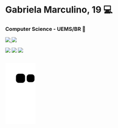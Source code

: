 # Gabriela Marculino, 19 💻
<h3>Computer Science - UEMS/BR 📌</h3>

 <div>
  <a href="https://github.com/GabrielaMarculino">
  <img height="180em" src="https://github-readme-stats.vercel.app/api?username=GabrielaMarculino&show_icons=true&theme=midnight-purple&include_all_commits=true&count_private=true"/>
  <img height="180em" src="https://github-readme-stats.vercel.app/api/top-langs/?username=GabrielaMarculino&layout=compact&langs_count=16&theme=midnight-purple"/>
<div>


 
 
<a href="https://instagram.com/gabriela.cpp" target="_blank"><img src="https://img.shields.io/badge/-Instagram-%23E4405F?style=for-the-badge&logo=instagram&logoColor=white" target="_blank"></a>
<a href="https://www.linkedin.com/in/gabriela-marculino-297493164/" target="_blank"><img src="https://img.shields.io/badge/-LinkedIn-%230077B5?style=for-the-badge&logo=linkedin&logoColor=white" target="_blank"></a> 
 <a href = "mailto: gabrielamarculino@gmail.com"><img src="https://img.shields.io/badge/-Gmail-%23333?style=for-the-badge&logo=gmail&logoColor=white" target="_blank"></a> 
 
 
 ##
   


  ![Snake animation](https://github.com/rafaballerini/rafaballerini/blob/output/github-contribution-grid-snake.svg)

